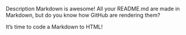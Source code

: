Description
Markdown is awesome! All your README.md are made in Markdown, but do you know how GitHub are rendering them?

It’s time to code a Markdown to HTML!

